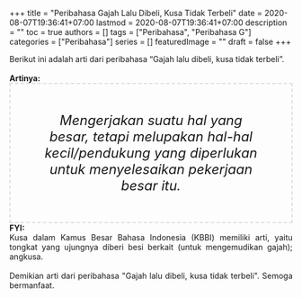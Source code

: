 +++
title = "Peribahasa Gajah Lalu Dibeli, Kusa Tidak Terbeli"
date = 2020-08-07T19:36:41+07:00
lastmod = 2020-08-07T19:36:41+07:00
description = ""
toc = true
authors = []
tags = ["Peribahasa", "Peribahasa G"]
categories = ["Peribahasa"]
series = []
featuredImage = ""
draft = false
+++

<div dir="ltr" style="text-align: left;" trbidi="on"><div style="text-align: justify;">Berikut ini adalah arti dari peribahasa “Gajah lalu dibeli, kusa tidak terbeli”.</div><br /><div style="text-align: justify;"><b>Artinya:</b></div><div style="border: 2px dashed #ddd; font-size: 24px; height: auto; margin: 0 auto; padding: 50px; text-align: center; width: auto;"><i>Mengerjakan suatu hal yang besar, tetapi melupakan hal-hal kecil/pendukung yang diperlukan untuk menyelesaikan pekerjaan besar itu.</i></div><div style="text-align: justify;"><b>FYI:</b><br /> Kusa dalam Kamus Besar Bahasa Indonesia (KBBI) memiliki arti, yaitu tongkat yang ujungnya diberi besi berkait (untuk mengemudikan gajah); angkusa.<br /><br /></div><div style="text-align: justify;">Demikian arti dari peribahasa "Gajah lalu dibeli, kusa tidak terbeli". Semoga bermanfaat.</div></div>
